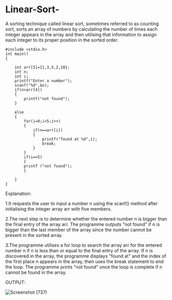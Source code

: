 # Linear-Sort-
A sorting technique called linear sort, sometimes referred to as counting sort, sorts an array of numbers by calculating the number of times each integer appears in the array and then utilising that information to assign each integer to its proper position in the sorted order.

    #include <stdio.h>
    int main()
    {

        int arr[5]={1,3,5,2,10};
        int n;
        int i;
        printf("Enter a number");
        scanf("%d",&n);
        if(n>arr[4])
        {
            printf("not found");
        }

        else
        {
            for(i=0;i<5;i++)
            {
                if(n==arr[i])
                {
                    printf("found at %d",i);
                    break;
                }
            }
            if(i==5)
            {
            printf ("not found");
            }

        }
    }
    
    
    


Explanation:

1.It requests the user to input a number n using the scanf() method after initialising the integer array arr with five members.

2.The next step is to determine whether the entered number n is bigger than the final entry of the array arr. The programme outputs "not found" if n is bigger than the last member of the array since the number cannot be present in the sorted array.

3.The programme utilises a for loop to search the array arr for the entered number n if n is less than or equal to the final entry of the array. If n is discovered in the array, the programme displays "found at" and the index of the first place n appears in the array, then uses the break statement to end the loop. The programme prints "not found" once the loop is complete if n cannot be found in the array.

OUTPUT:

![Screenshot (737)](https://user-images.githubusercontent.com/91966097/234371994-87e209c6-29c7-404b-aa2c-8a3e46a03685.png)

    
